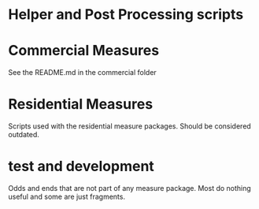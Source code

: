 # Helper and Post Processing scripts
# Commercial Measures
See the README.md in the commercial folder
# Residential Measures
Scripts used with the residential measure packages. Should be considered outdated.
# test and development
Odds and ends that are not part of any measure package. Most do nothing useful and some are just fragments.